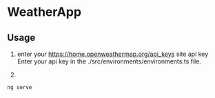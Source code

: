 # WeatherApp

## Usage

1) enter your https://home.openweathermap.org/api_keys site api key Enter your api key in the ./src/environments/environments.ts file.

2)
```bash
ng serve
```
